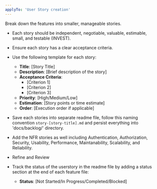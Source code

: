 ```yaml
---
applyTo: 'User Story creation'
---
```

Break down the features into smaller, manageable stories.
- Each story should be independent, negotiable, valuable, estimable, small, and testable (INVEST).
- Ensure each story has a clear acceptance criteria.
- Use the following template for each story:
  - **Title**: [Story Title]
  - **Description**: [Brief description of the story]
  - **Acceptance Criteria**:
    - [Criterion 1]
    - [Criterion 2]
    - [Criterion 3]
  - **Priority**: [High/Medium/Low]
  - **Estimation**: [Story points or time estimate]
  - **Order**: [Execution order if applicable]
- Save each stories into separate readme file, follow this naming convention `story-[story-title].md` and persist everything into 'docs/backlog/' directory.

- Add the NFR stories as well including Authentication, Authorization, Security, Usability, Performance, Maintanability, Scalability, and Reliability.

- Refine and Review

- Track the status of the userstory in the readme file by adding a status section at the end of each feature file:
  - **Status**: [Not Started/In Progress/Completed/Blocked]
